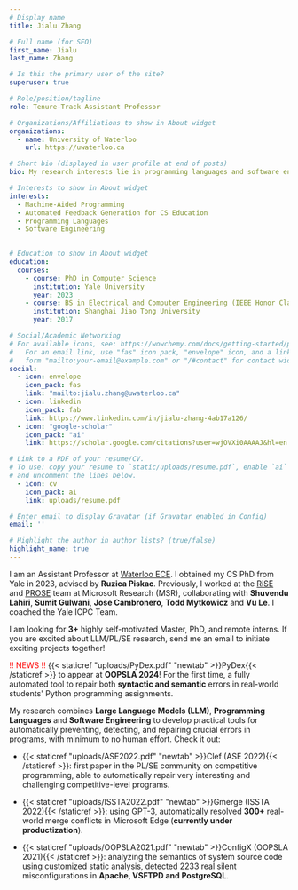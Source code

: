 ```yaml
---
# Display name
title: Jialu Zhang 

# Full name (for SEO)
first_name: Jialu
last_name: Zhang

# Is this the primary user of the site?
superuser: true

# Role/position/tagline
role: Tenure-Track Assistant Professor

# Organizations/Affiliations to show in About widget
organizations:
  - name: University of Waterloo
    url: https://uwaterloo.ca

# Short bio (displayed in user profile at end of posts)
bio: My research interests lie in programming languages and software engineering. I focus on automatically preventing, detecting, and repairing crucial errors in programs across different fields such as systems, software engineering and CS education.

# Interests to show in About widget
interests:
  - Machine-Aided Programming
  - Automated Feedback Generation for CS Education
  - Programming Languages
  - Software Engineering
  

# Education to show in About widget
education:
  courses:
    - course: PhD in Computer Science
      institution: Yale University
      year: 2023 
    - course: BS in Electrical and Computer Engineering (IEEE Honor Class)
      institution: Shanghai Jiao Tong University
      year: 2017

# Social/Academic Networking
# For available icons, see: https://wowchemy.com/docs/getting-started/page-builder/#icons
#   For an email link, use "fas" icon pack, "envelope" icon, and a link in the
#   form "mailto:your-email@example.com" or "/#contact" for contact widget.
social:
  - icon: envelope
    icon_pack: fas
    link: "mailto:jialu.zhang@uwaterloo.ca"
  - icon: linkedin
    icon_pack: fab
    link: https://www.linkedin.com/in/jialu-zhang-4ab17a126/
  - icon: "google-scholar"
    icon_pack: "ai"
    link: https://scholar.google.com/citations?user=wjOVXi0AAAAJ&hl=en

# Link to a PDF of your resume/CV.
# To use: copy your resume to `static/uploads/resume.pdf`, enable `ai` icons in `params.yaml`,
# and uncomment the lines below.
  - icon: cv
    icon_pack: ai
    link: uploads/resume.pdf

# Enter email to display Gravatar (if Gravatar enabled in Config)
email: ''

# Highlight the author in author lists? (true/false)
highlight_name: true
---
```


I am an Assistant Professor at [Waterloo ECE](https://uwaterloo.ca/electrical-computer-engineering/). I obtained my CS PhD from Yale in 2023, advised by __Ruzica Piskac__. Previously, I worked at the [RiSE](https://www.microsoft.com/en-us/research/group/research-software-engineering-rise/) and [PROSE](https://www.microsoft.com/en-us/research/group/prose/) team at Microsoft Research (MSR), collaborating with __Shuvendu Lahiri__, __Sumit Gulwani__, __Jose Cambronero__, __Todd Mytkowicz__ and __Vu Le__. I coached the Yale ICPC Team.

I am looking for __3+__ highly self-motivated Master, PhD, and remote interns. If you are excited about LLM/PL/SE research, send me an email to initiate exciting projects together!

<span style="color:red">!! NEWS !!</span> {{< staticref "uploads/PyDex.pdf" "newtab" >}}PyDex{{< /staticref >}} to appear at __OOPSLA 2024__! For the first time, a fully automated tool to repair both __syntactic and semantic__ errors in real-world students' Python programming assignments.

My research combines __Large Language Models (LLM)__, __Programming Languages__ and __Software Engineering__ to develop practical tools for automatically preventing, detecting, and repairing crucial errors in programs, with minimum to no human effort. Check it out:

- {{< staticref "uploads/ASE2022.pdf" "newtab" >}}Clef (ASE 2022){{< /staticref >}}: first paper in the PL/SE community on competitive programming, able to automatically repair very interesting and challenging competitive-level programs.

- {{< staticref "uploads/ISSTA2022.pdf" "newtab" >}}Gmerge (ISSTA 2022){{< /staticref >}}: using GPT-3, automatically resolved __300+__ real-world merge conflicts in Microsoft Edge (__currently under productization__).

- {{< staticref "uploads/OOPSLA2021.pdf" "newtab" >}}ConfigX (OOPSLA 2021){{< /staticref >}}: analyzing the semantics of system source code using customized static analysis, detected 2233 real silent misconfigurations in __Apache, VSFTPD and PostgreSQL__.
